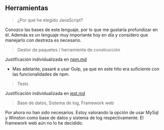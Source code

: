 ## Herramientas


> ¿Por qué he elegido JavaScript?

Conozco las bases de este lenguaje, por lo que me gustaría profundizar en él. Además es un lenguaje muy importante hoy en día y considero que manejarlo con destreza es necesario.


> Gestor de paquetes / herramienta de construcción

Justificación individualizada en [npm.md](./npm.nmd)
- Mas adelante, pasaré a usar Gulp, ya que en este hito era suficiente con las funcionalidades de npm.


> Tests

Justificación individualizada en [jest.md](./jest.nmd)


> Base de datos, Sistema de log, Framework web

Por ahora no han sido necesarios. Estoy valorando la opción de usar MySql y Winston como base de datos y sistema de log respectivamente. El framework web aún no lo he decidido.

